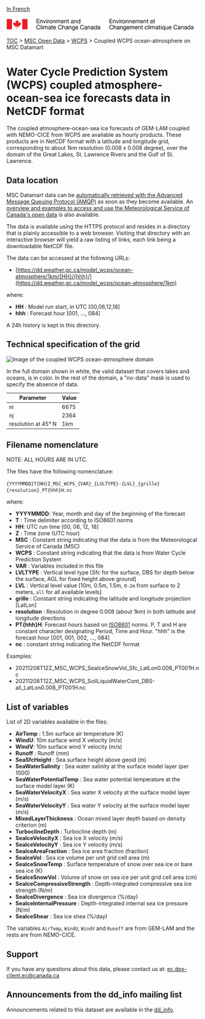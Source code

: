 [In French](readme_wcps_wf-datamart_fr.md)

![ECCC logo](../../img_eccc-logo.png)

[TOC](../../readme_en.md) > [MSC Open Data](../readme_en.md) > [WCPS](readme_wcps_en.md) > Coupled WCPS ocean-atmosphere on MSC Datamart 

# Water Cycle Prediction System (WCPS) coupled atmosphere-ocean-sea ice forecasts data in NetCDF format

The coupled atmosphere-ocean-sea ice forecasts of GEM-LAM coupled with NEMO-CICE from WCPS are available as hourly products. These products are in NetCDF format with a latitude and longitude grid, corresponding to about 1km resolution (0.008 x 0.008 degree), over the domain of the Great Lakes, St. Lawrence Rivers and the Gulf of St. Lawrence.

## Data location 

MSC Datamart data can be [automatically retrieved with the Advanced Message Queuing Protocol (AMQP)](../../msc-datamart/amqp_en.md) as soon as they become available. An [overview and examples to access and use the Meteorological Service of Canada's open data](../../usage/readme_en.md) is also available.

The data is available using the HTTPS protocol and resides in a directory that is plainly accessible to a web browser. Visiting that directory with an interactive browser will yield a raw listing of links, each link being a downloadable NetCDF file.

The data can be accessed at the following URLs: 

* [https://dd.weather.gc.ca/model_wcps/ocean-atmosphere/1km/{HH}/{hhh}/](https://dd.weather.gc.ca/model_wcps/ocean-atmosphere/1km)                  

where:

* __HH__ : Model run start, in UTC [00,06,12,18]
* __hhh__ : Forecast hour [001, ..., 084] 

A 24h history is kept in this directory.

## Technical specification of the grid

![Image of the coupled WCPS ocean-atmosphere domain](https://collaboration.cmc.ec.gc.ca/cmc/cmos/public_doc/msc-data/nwp_wcps/grille_wcps_ocean-atm.png)

In the full domain shown in white, the valid dataset that covers lakes and oceans, is in color. In the rest of the domain, a "no-data" mask is used to specify the absence of data.

| Parameter | Value |
| ------ | ------ |
| ni | 6675 |
| nj | 2364 |
| resolution at 45° N | 1km |

## Filename nomenclature

NOTE: ALL HOURS ARE IN UTC.

The files have the following nomenclature: 

`{YYYYMMDD}T{HH}Z_MSC_WCPS_{VAR}_{LVLTYPE}-{LVL}_{grille}{resolution}_PT{hhh}H.nc`

where:

* __YYYYMMDD__: Year, month and day of the beginning of the forecast
* __T__ : Time delimiter according to ISO8601 norms
* __HH__: UTC run time [00, 06, 12, 18]
* __Z__ : Time zone (UTC hour)
* __MSC__ : Constant string indicating that the data is from the Meteorologcal Service of Canada (MSC)
* __WCPS__ : Constant string indicating that the data is from Water Cycle Prediction System
* __VAR__ : Variables included in this file 
* __LVLTYPE__ : Vertical level type [Sfc for the surface, DBS for depth below the surface, AGL for fixed height above ground]
* __LVL__ : Vertical level value [10m, 0.5m, 1.5m, `0-2m` from surface to 2 meters, `all` for all available levels]
* __grille__ : Constant string indicating the latitude and longitude projection [LatLon]
* __resolution__ : Resolution in degree 0.008 (about 1km) in both latitude and longitude directions 
* __PT{hhh}H__: Forecast hours based on [ISO8601](https://en.wikipedia.org/wiki/ISO_8601) norms. P, T and H are constant character designating Period, Time and Hour. "hhh" is the forecast hour [001, 001, 002, ..., 084]
* __nc__ : constant string indicating the NetCDF format

Examples:

* 20211208T12Z_MSC_WCPS_SeaIceSnowVol_Sfc_LatLon0.008_PT001H.nc
* 20211208T12Z_MSC_WCPS_SoilLiquidWaterCont_DBS-all_LatLon0.008_PT001H.nc

## List of variables 

List of 2D variables available in the files: 

* __AirTemp__ : 1.5m surface air temperature (K)
* __WindU__: 10m surface wind X velocity (m/s) 
* __WindV__: 10m surface wind Y velocity (m/s)
* __Runoff__ : Runoff (mm)
* __SeaSfcHeight__ : Sea surface height above geoid (m)
* __SeaWaterSalinity__ : Sea water salinity at the surface model layer (per 1000) 
* __SeaWaterPotentialTemp__ : Sea water potential temperature at the surface model layer (K)
* __SeaWaterVelocityX__ : Sea water X velocity at the surface model layer (m/s)
* __SeaWaterVelocityY__ : Sea water Y velocity at the surface model layer (m/s)
* __MixedLayerThickness__ : Ocean mixed layer depth based on density criterion (m)
* __TurboclineDepth__ : Turbocline depth (m)
* __SeaIceVelocityX__ : Sea ice X velocity (m/s)
* __SeaIceVelocityY__ : Sea ice Y velocity (m/s)
* __SeaIceAreaFraction__ : Sea ice area fraction (fraction)
* __SeaIceVol__ : Sea ice volume per unit grid cell area (m)
* __SeaIceSnowTemp__ : Surface temperature of snow over sea ice or bare sea ice (K)
* __SeaIceSnowVol__ : Volume of snow on sea ice per unit grid cell area (cm)
* __SeaIceCompressiveStrength__ : Depth-integrated compressive sea ice strength (N/m)
* __SeaIceDivergence__ : Sea ice divergence (%/day)
* __SeaIceInternalPressure__ : Depth-integrated internal sea ice pressure (N/m)
* __SeaIceShear__ : Sea ice shea (%/day)

The variables `AirTemp`, `WindU`, `WindV` and `Runoff` are from GEM-LAM and the rests are from NEMO-CICE. 

## Support

If you have any questions about this data, please contact us at: [ec.dps-client.ec@canada.ca](mailto:ec.dps-client.ec@canada.ca)

## Announcements from the dd_info mailing list

Announcements related to this dataset are available in the [dd_info](https://lists.ec.gc.ca/cgi-bin/mailman/listinfo/dd_info).

